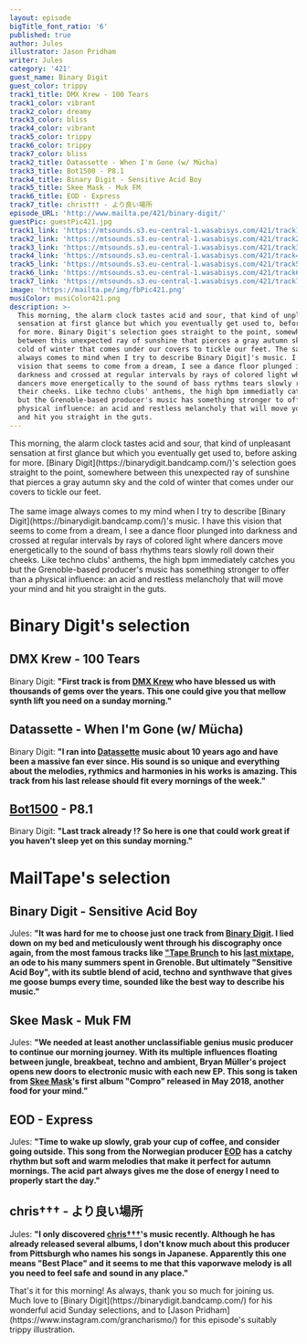 ```yaml
---
layout: episode
bigTitle_font_ratio: '6'
published: true
author: Jules
illustrator: Jason Pridham
writer: Jules
category: '421'
guest_name: Binary Digit
guest_color: trippy
track1_title: DMX Krew - 100 Tears
track1_color: vibrant
track2_color: dreamy
track3_color: bliss
track4_color: vibrant
track5_color: trippy
track6_color: trippy
track7_color: bliss
track2_title: Datassette - When I'm Gone (w/ Mücha)
track3_title: Bot1500 - P8.1
track4_title: Binary Digit - Sensitive Acid Boy
track5_title: Skee Mask - Muk FM
track6_title: EOD - Express
track7_title: chris††† - より良い場所
episode_URL: 'http://www.mailta.pe/421/binary-digit/'
guestPic: guestPic421.jpg
track1_link: 'https://mtsounds.s3.eu-central-1.wasabisys.com/421/track1.mp3'
track2_link: 'https://mtsounds.s3.eu-central-1.wasabisys.com/421/track2.mp3'
track3_link: 'https://mtsounds.s3.eu-central-1.wasabisys.com/421/track3.mp3'
track4_link: 'https://mtsounds.s3.eu-central-1.wasabisys.com/421/track4.mp3'
track5_link: 'https://mtsounds.s3.eu-central-1.wasabisys.com/421/track5.mp3'
track6_link: 'https://mtsounds.s3.eu-central-1.wasabisys.com/421/track6.mp3'
track7_link: 'https://mtsounds.s3.eu-central-1.wasabisys.com/421/track7.mp3'
image: 'https://mailta.pe/img/fbPic421.png'
musiColor: musiColor421.png
description: >-
  This morning, the alarm clock tastes acid and sour, that kind of unpleasant
  sensation at first glance but which you eventually get used to, before asking
  for more. Binary Digit's selection goes straight to the point, somewhere
  between this unexpected ray of sunshine that pierces a gray autumn sky and the
  cold of winter that comes under our covers to tickle our feet. The same image
  always comes to mind when I try to describe Binary Digit]'s music. I have this
  vision that seems to come from a dream, I see a dance floor plunged into
  darkness and crossed at regular intervals by rays of colored light where
  dancers move energetically to the sound of bass rythms tears slowly roll down
  their cheeks. Like techno clubs' anthems, the high bpm immediatly catches you
  but the Grenoble-based producer's music has something stronger to offer than a
  physical influence: an acid and restless melancholy that will move your mind
  and hit you straight in the guts.
---
```

<p id="introduction"> This morning, the alarm clock tastes acid and sour, that kind of unpleasant sensation at first glance but which you eventually get used to, before asking for more. [Binary Digit](https://binarydigit.bandcamp.com/)'s selection goes straight to the point, somewhere between this unexpected ray of sunshine that pierces a gray autumn sky and the cold of winter that comes under our covers to tickle our feet.
<br><br>
The same image always comes to my mind when I try to describe [Binary Digit](https://binarydigit.bandcamp.com/)'s music. I have this vision that seems to come from a dream, I see a dance floor plunged into darkness and crossed at regular intervals by rays of colored light where dancers move energetically to the sound of bass rhythms tears slowly roll down their cheeks. Like techno clubs' anthems, the high bpm immediately catches you but the Grenoble-based producer's music has something stronger to offer than a physical influence: an acid and restless melancholy that will move your mind and hit you straight in the guts.
</p>


# Binary Digit's selection

## DMX Krew - 100 Tears
Binary Digit: **"**First track is from [DMX Krew](https://dmxkrew.bandcamp.com/) who have blessed us with thousands of gems over the years. This one could give you that mellow synth lift you need on a sunday morning.**"**

## Datassette - When I'm Gone (w/ Mücha)
Binary Digit: **"**I ran into [Datassette](https://datassette.bandcamp.com/) music about 10 years ago and have been a massive fan ever since. His sound is so unique and everything about the melodies, rythmics and harmonies in his works is amazing. This track from his last release should fit every mornings of the week.**"**

## [Bot1500](https://bot1500.bandcamp.com/) - P8.1
Binary Digit: **"**Last track already !? So here is one that could work great if you haven't sleep yet on this sunday morning.**"**


# MailTape's selection

## Binary Digit - Sensitive Acid Boy
Jules: **"**It was hard for me to choose just one track from [Binary Digit](https://binarydigit.bandcamp.com/). I lied down on my bed and meticulously went through his discography once again, from the most famous tracks like ["Tape Brunch](https://www.youtube.com/watch?v=s_Ma0MUl5io&ab_channel=ballacid) to his [last mixtape](https://binarydigit.bandcamp.com/album/summer-tape-vol-iii), an ode to his many summers spent in Grenoble. But ultimately "Sensitive Acid Boy", with its subtle blend of acid, techno and synthwave that gives me goose bumps every time, sounded like the best way to describe his music.**"**

## Skee Mask - Muk FM
Jules: **"**We needed at least another unclassifiable genius music producer to continue our morning journey. With its multiple influences floating between jungle, breakbeat, techno and ambient, Bryan Müller's project opens new doors to electronic music with each new EP. This song is taken from [Skee Mask](https://www.facebook.com/skeemaskiliantape)'s first album "Compro" released in May 2018, another food for your mind.**"**

## EOD - Express
Jules: **"**Time to wake up slowly, grab your cup of coffee, and consider going outside. This song from the Norwegian producer [EOD](https://eodtracks.bandcamp.com/) has a catchy rhythm but soft and warm melodies that make it perfect for autumn mornings. The acid part always gives me the dose of energy I need to properly start the day.**"**

## chris††† - より良い場所
Jules: **"**I only discovered [chris†††](https://christtt.bandcamp.com/)'s music recently. Although he has already released several albums, I don't know much about this producer from Pittsburgh who names his songs in Japanese. Apparently this one means "Best Place" and it seems to me that this vaporwave melody is all you need to feel safe and sound in any place.**"**


<p id="outroduction">That's it for this morning! As always, thank you so much for joining us. Much love to [Binary Digit](https://binarydigit.bandcamp.com/) for his wonderful acid Sunday selections, and to [Jason Pridham](https://www.instagram.com/grancharismo/) for this episode's suitably trippy illustration.</p>
